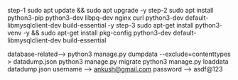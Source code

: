 step-1 sudo apt update && sudo apt upgrade -y
step-2 sudo apt install python3-pip python3-dev libpq-dev nginx curl python3-dev default-libmysqlclient-dev build-essential -y
step-3 sudo apt-get install python3-venv -y && sudo apt-get install pkg-config python3-dev default-libmysqlclient-dev build-essential

database-related--> python3 manage.py dumpdata --exclude=contenttypes > datadump.json
                    python3 manage.py migrate
                    python3 manage.py loaddata datadump.json
username --> ankush@gmail.com
password --> asdf@123
